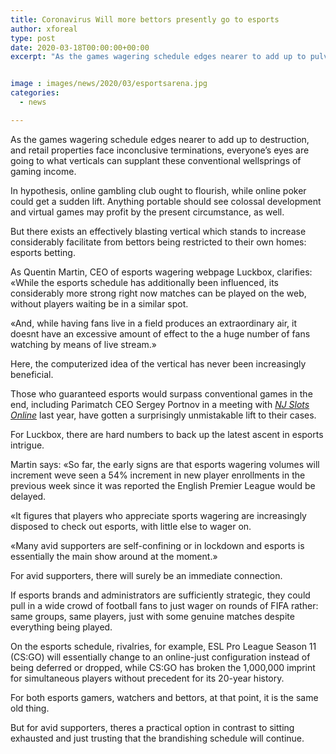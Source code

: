 ```yaml
---
title: Coronavirus Will more bettors presently go to esports
author: xforeal 
type: post
date: 2020-03-18T00:00:00+00:00
excerpt: "As the games wagering schedule edges nearer to add up to pulverization, and retail properties face inconclusive terminations, everyone's eyes are going to what verticals can supplant these conventional wellsprings of gaming revenue "


image : images/news/2020/03/esportsarena.jpg
categories:
  - news

---
```

As the games wagering schedule edges nearer to add up to destruction, and retail properties face inconclusive terminations, everyone&#8217;s eyes are going to what verticals can supplant these conventional wellsprings of gaming income. 

In hypothesis, online gambling club ought to flourish, while online poker could get a sudden lift. Anything portable should see colossal development and virtual games may profit by the present circumstance, as well. 

But there exists an effectively blasting vertical which stands to increase considerably facilitate from bettors being restricted to their own homes: esports betting. 

As Quentin Martin, CEO of esports wagering webpage Luckbox, clarifies: &#171;While the esports schedule has additionally been influenced, its considerably more strong right now matches can be played on the web, without players waiting be in a similar spot. 

&#171;And, while having fans live in a field produces an extraordinary air, it doesnt have an excessive amount of effect to the a huge number of fans watching by means of live stream.&#187; 

Here, the computerized idea of the vertical has never been increasingly beneficial. 

Those who guaranteed esports would surpass conventional games in the end, including Parimatch CEO Sergey Portnov in a meeting with _[NJ Slots Online][1]_ last year, have gotten a surprisingly unmistakable lift to their cases. 

For Luckbox, there are hard numbers to back up the latest ascent in esports intrigue. 

Martin says: &#171;So far, the early signs are that esports wagering volumes will increment weve seen a 54&percnt; increment in new player enrollments in the previous week since it was reported the English Premier League would be delayed. 

&#171;It figures that players who appreciate sports wagering are increasingly disposed to check out esports, with little else to wager on. 

&#171;Many avid supporters are self-confining or in lockdown and esports is essentially the main show around at the moment.&#187; 

For avid supporters, there will surely be an immediate connection. 

If esports brands and administrators are sufficiently strategic, they could pull in a wide crowd of football fans to just wager on rounds of FIFA rather: same groups, same players, just with some genuine matches despite everything being played. 

On the esports schedule, rivalries, for example, ESL Pro League Season 11 (CS:GO) will essentially change to an online-just configuration instead of being deferred or dropped, while CS:GO has broken the 1,000,000 imprint for simultaneous players without precedent for its 20-year history. 

For both esports gamers, watchers and bettors, at that point, it is the same old thing. 

But for avid supporters, theres a practical option in contrast to sitting exhausted and just trusting that the brandishing schedule will continue.

 [1]: #